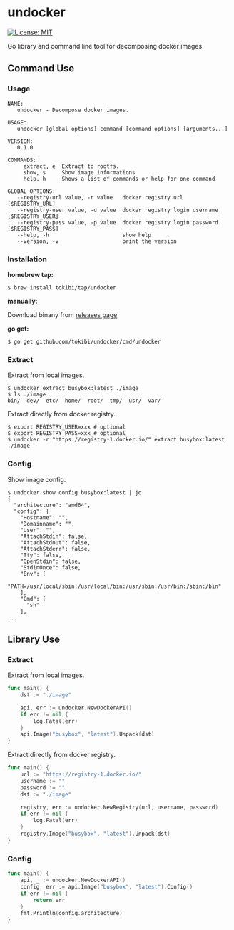 # undocker

[![License: MIT](https://img.shields.io/badge/License-MIT-yellow.svg)](https://opensource.org/licenses/MIT)

Go library and command line tool for decomposing docker images.

## Command Use

### Usage

```
NAME:
   undocker - Decompose docker images.

USAGE:
   undocker [global options] command [command options] [arguments...]

VERSION:
   0.1.0

COMMANDS:
     extract, e  Extract to rootfs.
     show, s     Show image informations
     help, h     Shows a list of commands or help for one command

GLOBAL OPTIONS:
   --registry-url value, -r value   docker registry url [$REGISTRY_URL]
   --registry-user value, -u value  docker registry login username [$REGISTRY_USER]
   --registry-pass value, -p value  docker registry login password [$REGISTRY_PASS]
   --help, -h                       show help
   --version, -v                    print the version
```

### Installation

**homebrew tap:**

```console
$ brew install tokibi/tap/undocker
```

**manually:**

Download binany from [releases page](https://github.com/tokibi/undocker/releases)

**go get:**

```console
$ go get github.com/tokibi/undocker/cmd/undocker
```

### Extract

Extract from local images.

```console
$ undocker extract busybox:latest ./image
$ ls ./image
bin/  dev/  etc/  home/  root/	tmp/  usr/  var/
```

Extract directly from docker registry.

```console
$ export REGISTRY_USER=xxx # optional
$ export REGISTRY_PASS=xxx # optional
$ undocker -r "https://registry-1.docker.io/" extract busybox:latest ./image
```

### Config

Show image config.

```console
$ undocker show config busybox:latest | jq
{
  "architecture": "amd64",
  "config": {
    "Hostname": "",
    "Domainname": "",
    "User": "",
    "AttachStdin": false,
    "AttachStdout": false,
    "AttachStderr": false,
    "Tty": false,
    "OpenStdin": false,
    "StdinOnce": false,
    "Env": [
      "PATH=/usr/local/sbin:/usr/local/bin:/usr/sbin:/usr/bin:/sbin:/bin"
    ],
    "Cmd": [
      "sh"
    ],
...
```

## Library Use

### Extract

Extract from local images.

```go
func main() {
    dst := "./image"

    api, err := undocker.NewDockerAPI()
    if err != nil {
        log.Fatal(err)
    }
    api.Image("busybox", "latest").Unpack(dst)
}
```

Extract directly from docker registry.

```go
func main() {
    url := "https://registry-1.docker.io/"
    username := ""
    password := ""
    dst := "./image"

    registry, err := undocker.NewRegistry(url, username, password)
    if err != nil {
        log.Fatal(err)
    }
    registry.Image("busybox", "latest").Unpack(dst)
}
```

### Config

```go
func main() {
    api, _ := undocker.NewDockerAPI()
    config, err := api.Image("busybox", "latest").Config()
    if err != nil {
        return err
    }
    fmt.Println(config.architecture)
}
```
